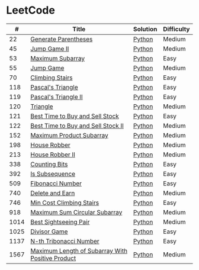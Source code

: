 # LeetCode

| #    | Title                                                                                                                               | Solution                                                             | Difficulty |
| ---- | ----------------------------------------------------------------------------------------------------------------------------------- | -------------------------------------------------------------------- | ---------- |
| 22   | [Generate Parentheses](https://leetcode.com/problems/generate-parentheses/)                                                         | [Python](./22.generate-parentheses.py)                               | Medium     |
| 45   | [Jump Game II](https://leetcode.com/problems/jump-game-ii/)                                                                         | [Python](./45.jump-game-ii.py)                                       | Medium     |
| 53   | [Maximum Subarray](https://leetcode.com/problems/maximum-subarray/)                                                                 | [Python](./53.maximum-subarray.py)                                   | Easy       |
| 55   | [Jump Game](https://leetcode.com/problems/jump-game/)                                                                               | [Python](./55.jump-game.py)                                          | Medium     |
| 70   | [Climbing Stairs](https://leetcode.com/problems/climbing-stairs/)                                                                   | [Python](./70.climbing-stairs.py)                                    | Easy       |
| 118  | [Pascal's Triangle](https://leetcode.com/problems/pascals-triangle)                                                                 | [Python](./118.pascals-triangle.py)                                  | Easy       |
| 119  | [Pascal's Triangle II](https://leetcode.com/problems/pascals-triangle-ii/)                                                          | [Python](./119.pascals-triangle-ii.py)                               | Easy       |
| 120  | [Triangle](https://leetcode.com/problems/triangle/)                                                                                 | [Python](./120.triangle.py)                                          | Medium     |
| 121  | [Best Time to Buy and Sell Stock](https://leetcode.com/problems/best-time-to-buy-and-sell-stock/)                                   | [Python](./121.best-time-to-buy-and-sell-stock.py)                   | Easy       |
| 122  | [Best Time to Buy and Sell Stock II](https://leetcode.com/problems/best-time-to-buy-and-sell-stock-ii/)                             | [Python](./122.best-time-to-buy-and-sell-stock-ii.py)                | Medium     |
| 152  | [Maximum Product Subarray](https://leetcode.com/problems/maximum-product-subarray/)                                                 | [Python](./152.maximum-product-subarray.py)                          | Medium     |
| 198  | [House Robber](https://leetcode.com/problems/house-robber/)                                                                         | [Python](./198.house-robber.py)                                      | Medium     |
| 213  | [House Robber II](https://leetcode.com/problems/house-robber-ii/)                                                                   | [Python](./213.house-robber-ii.py)                                   | Medium     |
| 338  | [Counting Bits](https://leetcode.com/problems/counting-bits/)                                                                       | [Python](./338.counting-bits.py)                                     | Easy       |
| 392  | [Is Subsequence](https://leetcode.com/problems/is-subsequence/)                                                                     | [Python](./392.is-subsequence.py)                                    | Easy       |
| 509  | [Fibonacci Number](https://leetcode.com/problems/fibonacci-number/)                                                                 | [Python](./509.fibonacci-number.py)                                  | Easy       |
| 740  | [Delete and Earn](https://leetcode.com/problems/delete-and-earn/)                                                                   | [Python](./740.delete-and-earn.py)                                   | Medium     |
| 746  | [Min Cost Climbing Stairs](https://leetcode.com/problems/min-cost-climbing-stairs/)                                                 | [Python](./746.min-cost-climbing-stairs.py)                          | Easy       |
| 918  | [Maximum Sum Circular Subarray](https://leetcode.com/problems/maximum-sum-circular-subarray/)                                       | [Python](./918.maximum-sum-circular-subarray.py)                     | Medium     |
| 1014 | [Best Sightseeing Pair](https://leetcode.com/problems/best-sightseeing-pair/)                                                       | [Python](./1014.best-sightseeing-pair.py)                            | Medium     |
| 1025 | [Divisor Game](https://leetcode.com/problems/divisor-game/)                                                                         | [Python](./1025.divisor-game.py)                                     | Easy       |
| 1137 | [N-th Tribonacci Number](https://leetcode.com/problems/n-th-tribonacci-number/)                                                     | [Python](./1137.n-th-tribonacci-number.py)                           | Easy       |
| 1567 | [Maximum Length of Subarray With Positive Product](https://leetcode.com/problems/maximum-length-of-subarray-with-positive-product/) | [Python](./1567.maximum-length-of-subarray-with-positive-product.py) | Medium     |
